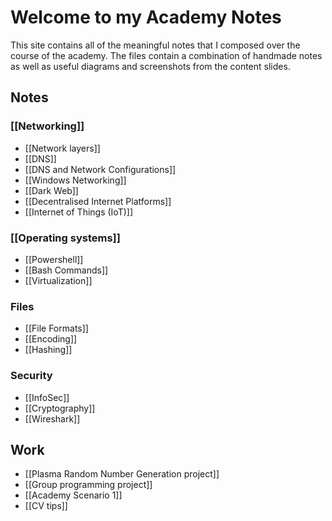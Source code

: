 # Welcome to my Academy Notes

This site contains all of the meaningful notes that I composed over the course of the academy. The files contain a combination of handmade notes as well as useful diagrams and screenshots from the content slides.

## Notes
### [[Networking]]
- [[Network layers]]
- [[DNS]]
- [[DNS and Network Configurations]]
- [[Windows Networking]]
- [[Dark Web]]
- [[Decentralised Internet Platforms]]
- [[Internet of Things (IoT)]]

### [[Operating systems]]
- [[Powershell]]
- [[Bash Commands]]
- [[Virtualization]]

### Files
- [[File Formats]]
- [[Encoding]]
- [[Hashing]]

### Security
- [[InfoSec]]
- [[Cryptography]]
- [[Wireshark]]

## Work
- [[Plasma Random Number Generation project]]
- [[Group programming project]]
- [[Academy Scenario 1]]
- [[CV tips]]
